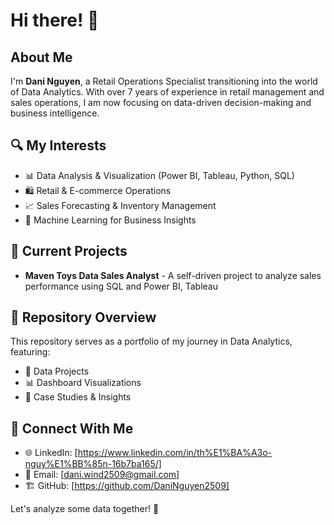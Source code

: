 # Hi there! 👋

## About Me
I'm **Dani Nguyen**, a Retail Operations Specialist transitioning into the world of Data Analytics. With over 7 years of experience in retail management and sales operations, I am now focusing on data-driven decision-making and business intelligence.

## 🔍 My Interests
- 📊 Data Analysis & Visualization (Power BI, Tableau, Python, SQL)
- 🛍️ Retail & E-commerce Operations
- 📈 Sales Forecasting & Inventory Management
- 🧠 Machine Learning for Business Insights

## 🚀 Current Projects
- **Maven Toys Data Sales Analyst** - A self-driven project to analyze sales performance using SQL and Power BI, Tableau

## 📂 Repository Overview
This repository serves as a portfolio of my journey in Data Analytics, featuring:
- 📂 Data Projects
- 📊 Dashboard Visualizations
- 📝 Case Studies & Insights

## 🔗 Connect With Me
- 🌐 LinkedIn: [https://www.linkedin.com/in/th%E1%BA%A3o-nguy%E1%BB%85n-16b7ba165/]
- 📧 Email: [dani.wind2509@gmail.com]
- 🏗️ GitHub: [https://github.com/DaniNguyen2509]

Let's analyze some data together! 🚀
